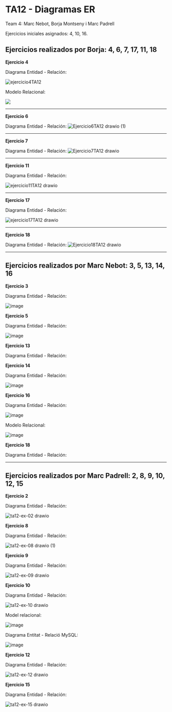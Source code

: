 # TA12 - Diagramas ER
Team 4: Marc Nebot, Borja Montseny i Marc Padrell

Ejercicios iniciales asignados: 4, 10, 16.

## Ejercicios realizados por Borja: 4, 6, 7, 17, 11, 18

**Ejercicio 4**

Diagrama Entidad - Relación:

![ejercicio4TA12](https://user-images.githubusercontent.com/68342939/165636877-de655d72-887b-4ecb-a547-f0611f3a41a5.png)


Modelo Relacional:

<img src="https://cdn.discordapp.com/attachments/959500501957877760/966652562637987860/unknown.png">

<hr>

**Ejercicio 6**

Diagrama Entidad - Relación:
![Ejercicio6TA12 drawio (1)](https://user-images.githubusercontent.com/68342939/164627859-889eb3c4-70ad-44d2-8ede-cda0acd33207.png)

<hr>

**Ejercicio 7**

Diagrama Entidad - Relación:
![Ejercicio7TA12 drawio](https://user-images.githubusercontent.com/68342939/164996573-2fba00a8-75f3-449f-8349-148127a9f757.png)

<hr>

**Ejercicio 11**

Diagrama Entidad - Relación:

![ejercicio11TA12 drawio](https://user-images.githubusercontent.com/68342939/165628045-38893030-afa4-4a22-9872-c7b9ef4779e3.png)


<hr>

**Ejercicio 17**

Diagrama Entidad - Relación:

![ejercicio17TA12 drawio](https://user-images.githubusercontent.com/68342939/165635166-3f6714b1-768a-4e0a-8154-094a213b3a04.png)


<hr>

**Ejercicio 18**

Diagrama Entidad - Relación:
![Ejercicio18TA12 drawio](https://user-images.githubusercontent.com/68342939/164784100-3e62b244-eeb4-4f14-9550-e59eab110d68.png)

<hr>

## Ejercicios realizados por Marc Nebot: 3, 5, 13, 14, 16

**Ejercicio 3**

Diagrama Entidad - Relación:

![image](https://user-images.githubusercontent.com/103039613/165641077-3a1963f2-ee96-4335-a7fa-28bac7314e7e.png)

**Ejercicio 5**

Diagrama Entidad - Relación:

![image](https://user-images.githubusercontent.com/103039613/165640994-0ce10354-250a-4aa1-8795-1b2a6811406d.png)

**Ejercicio 13**

Diagrama Entidad - Relación:



**Ejercicio 14**

Diagrama Entidad - Relación:

![image](https://user-images.githubusercontent.com/103039613/165640921-e9db3057-551b-4d10-a738-303061e2cb61.png)

**Ejercicio 16**

Diagrama Entidad - Relación:

![image](https://user-images.githubusercontent.com/103039613/164432849-e4cd3f12-692b-4b03-bf63-3e58cf8b4e9c.png)

Modelo Relacional:

![image](https://user-images.githubusercontent.com/103039613/164432954-76efa8e5-d687-4575-a4ea-7cbb67426158.png)

**Ejercicio 18**

Diagrama Entidad - Relación:

<hr>

## Ejercicios realizados por Marc Padrell: 2, 8, 9, 10, 12, 15

**Ejercicio 2**

Diagrama Entidad - Relación:

![ta12-ex-02 drawio](https://user-images.githubusercontent.com/79224406/164485762-13cd1841-6969-49b9-925c-aeae55bb80d7.png)

**Ejercicio 8**

Diagrama Entidad - Relación:

![ta12-ex-08 drawio (1)](https://user-images.githubusercontent.com/79224406/164498736-289b9739-c845-4bab-aa37-6ded805d2a5d.png)

**Ejercicio 9**

Diagrama Entidad - Relación:

![ta12-ex-09 drawio](https://user-images.githubusercontent.com/79224406/164502225-9cddf273-ff90-4a7d-a9d7-091f4bb3d869.png)

**Ejercicio 10**

Diagrama Entidad - Relación:

![ta12-ex-10 drawio](https://user-images.githubusercontent.com/79224406/164705090-0acbc53f-0c4e-4878-a563-f5354ef8a7e0.png)

Model relacional: <br>

![image](https://user-images.githubusercontent.com/79224406/164705299-d7495109-b22a-4ba1-a026-a0914ebadbee.png)

Diagrama Entitat - Relació MySQL:

![image](https://user-images.githubusercontent.com/79224406/165075176-44a14482-cb88-4e53-9f78-92fce0cbb08f.png)


**Ejercicio 12**

Diagrama Entidad - Relación:

![ta12-ex-12 drawio](https://user-images.githubusercontent.com/79224406/164509036-5a3af0a6-4e44-4b4d-bb2a-a3c32530df13.png)

**Ejercicio 15**

Diagrama Entidad - Relación:

![ta12-ex-15 drawio](https://user-images.githubusercontent.com/79224406/164510333-e98b31bf-3d24-4aa2-b4ef-661820996e5e.png)


